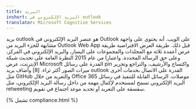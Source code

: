 ```yaml
---
title: البريد
inshort: البريد الإلكتروني في outlook
translator: Microsoft Cognitive Services
---
```


بريد outlook هو عنصر البريد الإلكتروني في Outlook على الويب. أنه يحتوي على واجهة مشابهة للجزء البريد من Outlook Web App قبل ذلك. طريقة العرض الافتراضية طريقة عرض أعمدة ثلاثة مع المجلدات والمجموعات على اليسار، والبريد الإلكتروني في المركز، وعلى حق الرسالة المحددة. واعتبارا من عام 2015 النظرة العامة على تحديث شبكة الإنترنت، عرض Microsoft القدرة على رسائل pin واكتساح والأرشيف، والتراجع وتحرير ميزات الصور أكثر ثراء. [8] وأضاف بريد outlook القدرة على الاتصال بخدمات أخرى مثل GitHub والتغريد من خلال Office 365 موصلات. الرسائل القابلة للتنفيذ في رسائل البريد الإلكتروني تسمح لمستخدم لإكمال مهمة من داخل رسالة البريد الإلكتروني، مثل retweeting سقسقة على التغريد أو تحديد موعد اجتماع في تقويم. 

{% تشمل compliance.html %}



